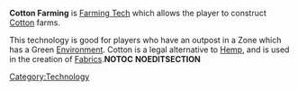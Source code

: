 **Cotton Farming** is [Farming Tech](Farming_Tech.md "wikilink") which
allows the player to construct [Cotton](Cotton.md "wikilink") farms.

This technology is good for players who have an outpost in a Zone which
has a Green [Environment](Environment.md "wikilink"). Cotton is a legal
alternative to [Hemp](Hemp.md "wikilink"), and is used in the creation of
[Fabrics](Fabrics.md "wikilink").__NOTOC__ __NOEDITSECTION__

[Category:Technology](Category:Technology "wikilink")